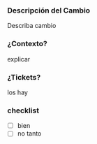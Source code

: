 ### Descripción del Cambio
Describa cambio

### ¿Contexto?
explicar

### ¿Tickets?

los hay 

### checklist

- [ ] bien
- [ ] no tanto